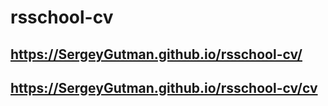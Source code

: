 # rsschool-cv
## https://SergeyGutman.github.io/rsschool-cv/
## https://SergeyGutman.github.io/rsschool-cv/cv
